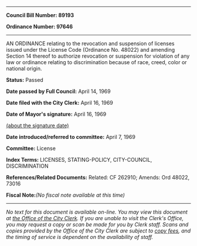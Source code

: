 

********

**Council Bill Number: 89193**
   
**Ordinance Number: 97646**
********

 AN ORDINANCE relating to the revocation and suspension of licenses issued under the License Code (Ordinance No. 48022) and amending Section 14 thereof to authorize revocation or suspension for violation of any law or ordinance relating to discrimination because of race, creed, color or national origin.

**Status:** Passed
   
**Date passed by Full Council:** April 14, 1969
   
**Date filed with the City Clerk:** April 16, 1969
   
**Date of Mayor's signature:** April 16, 1969
   
[(about the signature date)](/~public/approvaldate.htm)
   
   
   
**Date introduced/referred to committee:** April 7, 1969
   
**Committee:** License
   
   
**Index Terms:** LICENSES, STATING-POLICY, CITY-COUNCIL, DISCRIMINATION

**References/Related Documents:** Related: CF 262910; Amends: Ord 48022, 73016

**Fiscal Note:**_(No fiscal note available at this time)_
********

_No text for this document is available on-line. You may view this document at [the Office of the City Clerk](http://www.seattle.gov/leg/clerk/contactUs.htm). If you are unable to visit the Clerk's Office, you may request a copy or scan be made for you by Clerk staff. Scans and copies provided by the Office of the City Clerk are subject to [copy fees](http://clerk.seattle.gov/~public/clerkfees.htm), and the timing of service is dependent on the availability of staff._

